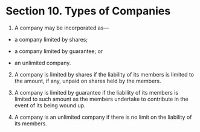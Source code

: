 # Section 10. Types of Companies

1. A company may be incorporated as—

  * a company limited by shares;

  * a company limited by guarantee; or

  * an unlimited company.

2. A company is limited by shares if the liability of its members is limited to the amount, if any, unpaid on shares held by the members.

3. A company is limited by guarantee if the liability of its members is limited to such amount as the members undertake to contribute in the event of its being wound up.

4. A company is an unlimited company if there is no limit on the liability of its members.

